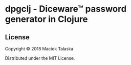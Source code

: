 dpgclj - Diceware™ password generator in Clojure
===========================================================

## License

Copyright © 2018 Maciek Talaska

Distributed under the MIT License.
